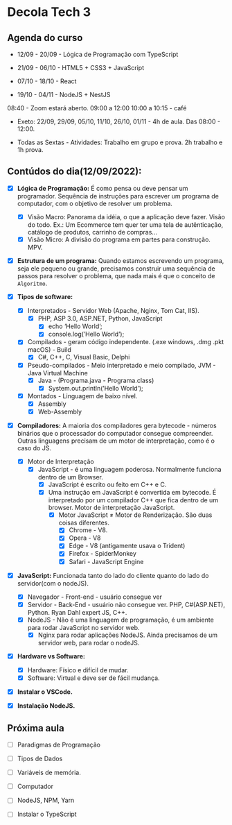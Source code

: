 # Decola Tech 3

## Agenda do curso

- 12/09 - 20/09 - Lógica de Programação com TypeScript

- 21/09 - 06/10 - HTML5 + CSS3 + JavaScript

- 07/10 - 18/10 - React

- 19/10 - 04/11 - NodeJS + NestJS

08:40 - Zoom estará aberto.
09:00 a 12:00
10:00 a 10:15 - café

- Exeto: 22/09, 29/09, 05/10, 11/10, 26/10, 01/11 - 4h de aula. Das 08:00 - 12:00.

-  Todas as Sextas - Atividades: Trabalho em grupo e prova. 2h trabalho e 1h prova.

## Contúdos do dia(12/09/2022):

- [x] **Lógica de Programação:** É como pensa ou deve pensar um programador. Sequência de instruções para escrever um programa de computador, com o objetivo de resolver um problema.
  - [x] Visão Macro: Panorama da idéia, o que a aplicação deve fazer. Visão do todo. Ex.: Um Ecommerce tem quer ter uma tela de autênticação, catálogo de produtos, carrinho de compras...
  - [x] Visão Micro: A divisão do programa em partes para construção. MPV.

- [x] **Estrutura de um programa:** Quando estamos escrevendo um programa, seja ele pequeno ou grande, precisamos construir uma sequência de passos para resolver o problema, que nada mais é que o conceito de `Algoritmo`.

- [x] **Tipos de software:**
  - [x] Interpretados - Servidor Web (Apache, Nginx, Tom Cat, IIS).
    - [x] PHP, ASP 3.0, ASP.NET, Python, JavaScript
      - [x] echo ‘Hello World’;
      - [x] console.log(’Hello World’);

  - [x] Compilados - geram código independente. (.exe windows, .dmg .pkt macOS) - Build
    - [x] C#, C++, C, Visual Basic, Delphi

  - [x] Pseudo-compilados - Meio interpretado e meio compilado, JVM - Java Virtual Machine
    - [x] Java - (Programa.java - Programa.class)
      - [x] System.out.println(’Hello World’);
  
  - [x] Montados - Linguagem de baixo nível.
    - [x] Assembly
    - [x] Web-Assembly

- [x] **Compiladores:** A maioria dos compiladores gera bytecode - números binários que o processador do computador consegue compreender. Outras linguagens precisam de um motor de interpretação, como é o caso do JS.
  - [x] Motor de Interpretação
    - [x] JavaScript - é uma linguagem poderosa. Normalmente funciona dentro de um Browser.
      - [x] JavaScript é escrito ou feito em C++ e C.
      - [x] Uma instrução em JavaScript é convertida em bytecode. É interpretado por um compilador C++ que fica dentro de um browser. Motor de interpretação JavaScript.
        - [x] Motor JavaScript ≠ Motor de Renderização. São duas coisas diferentes.
          - [x] Chrome - V8.
          - [x] Opera - V8
          - [x] Edge - V8 (antigamente usava o Trident)
          - [x] Firefox - SpiderMonkey
          - [x] Safari - JavaScript Engine

- [x] **JavaScript:** Funcionada tanto do lado do cliente quanto do lado do servidor(com o nodeJS).
  - [x] Navegador - Front-end - usuário consegue ver
  - [x] Servidor - Back-End - usuário não consegue ver. PHP, C#(ASP.NET), Python. Ryan Dahl expert JS, C++.
  - [x] NodeJS - Não é uma linguagem de programação, é um ambiente para rodar JavaScript no servidor web.
    - [x] Nginx para rodar aplicações NodeJS. Ainda precisamos de um servidor web, para rodar o nodeJS.

- [x] **Hardware vs Software:**
  - [x] Hardware: Físico e difícil de mudar.
  - [x] Software: Virtual e deve ser de fácil mudança.

- [x] **Instalar o VSCode.**

- [x] **Instalação NodeJS.**


## Próxima aula

- [ ] Paradigmas de Programação

- [ ] Tipos de Dados 

- [ ] Variáveis de memória.

- [ ] Computador

- [ ] NodeJS, NPM, Yarn

- [ ] Instalar o TypeScript
